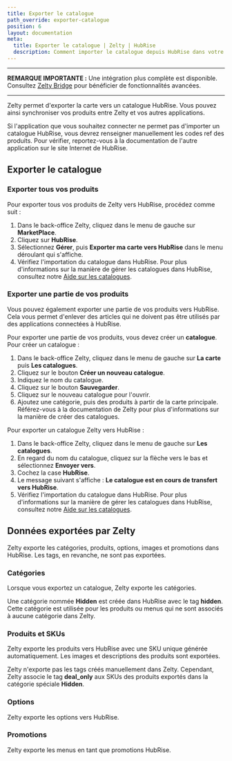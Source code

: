 ```yaml
---
title: Exporter le catalogue
path_override: exporter-catalogue
position: 6
layout: documentation
meta:
  title: Exporter le catalogue | Zelty | HubRise
  description: Comment importer le catalogue depuis HubRise dans votre menu Zelty.
---
```


---

**REMARQUE IMPORTANTE :** Une intégration plus complète est disponible. Consultez [Zelty Bridge](/apps/zelty-bridge/overview) pour bénéficier de fonctionnalités avancées.

---

Zelty permet d'exporter la carte vers un catalogue HubRise. Vous pouvez ainsi synchroniser vos produits entre Zelty et vos autres applications.

Si l'application que vous souhaitez connecter ne permet pas d'importer un catalogue HubRise, vous devrez renseigner manuellement les codes ref des produits. Pour vérifier, reportez-vous à la documentation de l'autre application sur le site Internet de HubRise.

## Exporter le catalogue

### Exporter tous vos produits

Pour exporter tous vos produits de Zelty vers HubRise, procédez comme suit :

1. Dans le back-office Zelty, cliquez dans le menu de gauche sur **MarketPlace**.
1. Cliquez sur **HubRise**.
1. Sélectionnez **Gérer**, puis **Exporter ma carte vers HubRise** dans le menu déroulant qui s'affiche.
1. Vérifiez l'importation du catalogue dans HubRise. Pour plus d'informations sur la manière de gérer les catalogues dans HubRise, consultez notre [Aide sur les catalogues](/docs/catalog).

### Exporter une partie de vos produits

Vous pouvez également exporter une partie de vos produits vers HubRise. Cela vous permet d'enlever des articles qui ne doivent pas être utilisés par des applications connectées à HubRise.

Pour exporter une partie de vos produits, vous devez créer un **catalogue**. Pour créer un catalogue :

1. Dans le back-office Zelty, cliquez dans le menu de gauche sur **La carte** puis **Les catalogues**.
2. Cliquez sur le bouton **Créer un nouveau catalogue**.
3. Indiquez le nom du catalogue.
4. Cliquez sur le bouton **Sauvegarder**.
5. Cliquez sur le nouveau catalogue pour l'ouvrir.
6. Ajoutez une catégorie, puis des produits à partir de la carte principale. Référez-vous à la documentation de Zelty pour plus d'informations sur la manière de créer des catalogues.

Pour exporter un catalogue Zelty vers HubRise :

1. Dans le back-office Zelty, cliquez dans le menu de gauche sur **Les catalogues**.
1. En regard du nom du catalogue, cliquez sur la flèche vers le bas et sélectionnez **Envoyer vers**.
1. Cochez la case **HubRise**.
1. Le message suivant s'affiche : **Le catalogue est en cours de transfert vers HubRise**.
1. Vérifiez l'importation du catalogue dans HubRise. Pour plus d'informations sur la manière de gérer les catalogues dans HubRise, consultez notre [Aide sur les catalogues](/docs/catalog).

## Données exportées par Zelty

Zelty exporte les catégories, produits, options, images et promotions dans HubRise. Les tags, en revanche, ne sont pas exportées.

### Catégories

Lorsque vous exportez un catalogue, Zelty exporte les catégories.

Une catégorie nommée **Hidden** est créée dans HubRise avec le tag **hidden**. Cette catégorie est utilisée pour les produits ou menus qui ne sont associés à aucune catégorie dans Zelty.

### Produits et SKUs

Zelty exporte les produits vers HubRise avec une SKU unique générée automatiquement. Les images et descriptions des produits sont exportées.

Zelty n'exporte pas les tags créés manuellement dans Zelty. Cependant, Zelty associe le tag **deal_only** aux SKUs des produits exportés dans la catégorie spéciale **Hidden**.

### Options

Zelty exporte les options vers HubRise.

### Promotions

Zelty exporte les menus en tant que promotions HubRise.
